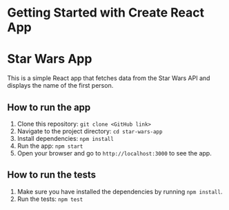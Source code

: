 # Getting Started with Create React App
# Star Wars App

This is a simple React app that fetches data from the Star Wars API and displays the name of the first person.

## How to run the app

1. Clone this repository: `git clone <GitHub link>`
2. Navigate to the project directory: `cd star-wars-app`
3. Install dependencies: `npm install`
4. Run the app: `npm start`
5. Open your browser and go to `http://localhost:3000` to see the app.

## How to run the tests

1. Make sure you have installed the dependencies by running `npm install`.
2. Run the tests: `npm test`
